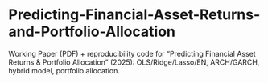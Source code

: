# Predicting-Financial-Asset-Returns-and-Portfolio-Allocation
Working Paper (PDF) + reproducibility code for “Predicting Financial Asset Returns &amp; Portfolio Allocation” (2025): OLS/Ridge/Lasso/EN, ARCH/GARCH, hybrid model, portfolio allocation.
